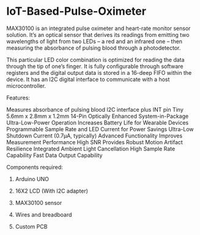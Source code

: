 # IoT-Based-Pulse-Oximeter

MAX30100 is an integrated pulse oximeter and heart-rate monitor sensor solution. It’s an optical sensor that derives its readings from emitting two wavelengths of light from two LEDs – a red and an infrared one – then measuring the absorbance of pulsing blood through a photodetector.


This particular LED color combination is optimized for reading the data through the tip of one’s finger. It is fully configurable through software registers and the digital output data is stored in a 16-deep FIFO within the device. It has an I2C digital interface to communicate with a host microcontroller.

Features:

Measures absorbance of pulsing blood
I2C interface plus INT pin
Tiny 5.6mm x 2.8mm x 1.2mm 14-Pin Optically Enhanced System-in-Package
Ultra-Low-Power Operation Increases Battery Life for Wearable Devices
Programmable Sample Rate and LED Current for Power Savings
Ultra-Low Shutdown Current (0.7µA, typically)
Advanced Functionality Improves Measurement Performance
High SNR Provides Robust Motion Artifact Resilience
Integrated Ambient Light Cancellation
High Sample Rate Capability
Fast Data Output Capability


Components required:
1) Arduino UNO

2) 16X2 LCD (With I2C adapter)

3) MAX30100 sensor

4) Wires and breadboard

5) Custom PCB
